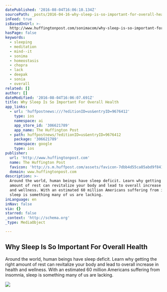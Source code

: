 ```yaml
---
datePublished: '2016-08-04T16:06:10.134Z'
sourcePath: _posts/2016-04-16-why-sleep-is-so-important-for-overall-health.md
inFeed: true
isBasedOnUrl: >-
  http://www.huffingtonpost.com/sonimacom/why-sleep-is-so-important-for-overall-health_b_9676412.html?utm_hp_ref=healthy-living
hasPage: false
keywords:
  - sleeping
  - meditation
  - mind--it
  - sonima
  - homeostasis
  - chopra
  - lack
  - deepak
  - sonia
  - overall
related: []
author: []
dateModified: '2016-08-04T16:06:07.691Z'
title: Why Sleep Is So Important For Overall Health
app_links:
  - url: 'huffpostnews:///?editionID=us&entryID=9676412'
    type: ios
    namespace: ai
    app_store_id: '306621789'
    app_name: The Huffington Post
  - path: huffpostnews/?editionID=us&entryID=9676412
    package: '306621789'
    namespace: google
    type: ios
publisher:
  url: 'http://www.huffingtonpost.com'
  name: The Huffington Post
  favicon: 'http://s.m.huffpost.com/assets/favicon-7dbb4d55ca85abd9f84197a1c3525e38.ico'
  domain: www.huffingtonpost.com
description: >-
  Around the world, human beings have sleep deficit. Learn why getting the right
  amount of rest can revitalize your body and lead to overall increase in health
  and wellness. With an estimated 60 million Americans suffering from insomnia,
  sleep is something many of us are lacking.
inLanguage: en
inNav: false
via: {}
starred: false
_context: 'http://schema.org'
_type: MediaObject

---
```

<article style=""><h1>Why Sleep Is So Important For Overall Health</h1><p>Around the world, human beings have sleep deficit. Learn why getting the right amount of rest can revitalize your body and lead to overall increase in health and wellness. With an estimated 60 million Americans suffering from insomnia, sleep is something many of us are lacking.</p><img src="http://i.huffpost.com/gen/1461197/images/o-DACHSHUND-facebook.jpg" /></article>